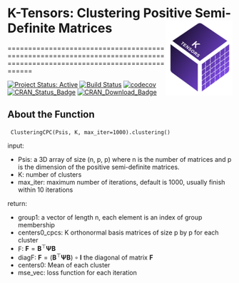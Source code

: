 K-Tensors: Clustering Positive Semi-Definite Matrices<img src="./pic2.png" align="right" width="150" />
========================================================================================================================

========================================================================================================================


[![Project Status:
Active](http://www.repostatus.org/badges/latest/active.svg)](http://www.repostatus.org/#active) [![Build
Status](https://travis-ci.org/stephenslab/clusteringCPC.svg?branch=master)](https://travis-ci.org/stephenslab/clusteringCPC) [![codecov](https://codecov.io/gh/stephenslab/clusteringCPC/branch/master/graph/badge.svg)](https://codecov.io/gh/stephenslab/clusteringCPC) [![CRAN\_Status\_Badge](http://www.r-pkg.org/badges/version/clusteringCPC)](https://cran.r-project.org/package=clusteringCPC) [![CRAN\_Download\_Badge](http://cranlogs.r-pkg.org/badges/clusteringCPC)](https://cran.r-project.org/package=clusteringCPC)



## About the Function


` ClusteringCPC(Psis, K, max_iter=1000).clustering()`

input:
- Psis: a 3D array of size (n, p, p) where n is the number of matrices and p is the dimension of the positive semi-definite matrices.
- K: number of clusters
- max_iter: maximum number of iterations, default is 1000, usually finish within 10 iterations

return:
- group1: a vector of length n, each element is an index of group membership
- centers0_cpcs: K orthonormal basis matrices of size p by p for each cluster
- F: $\mathbf F = \mathbf B^\top \mathbf\Psi \mathbf B$
- diagF: $\mathbf F = (\mathbf B^\top \mathbf\Psi \mathbf B) \circ \mathbf I$ the diagonal of matrix $\mathbf F$
- centers0: Mean of each cluster
- mse_vec: loss function for each iteration